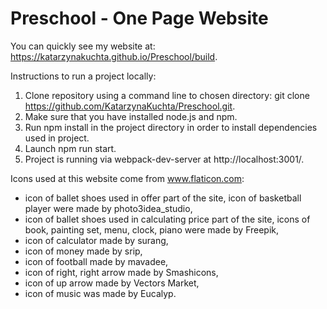 # Preschool - One Page Website

You can quickly see my website at: https://katarzynakuchta.github.io/Preschool/build.

Instructions to run a project locally:
1. Clone repository using a command line to chosen directory: git clone https://github.com/KatarzynaKuchta/Preschool.git.
2. Make sure that you have installed node.js and npm.
3. Run npm install in the project directory in order to install dependencies used in project.
4. Launch npm run start.
5. Project is running via webpack-dev-server at http://localhost:3001/.

Icons used at this website come from www.flaticon.com:
- icon of ballet shoes used in offer part of the site, icon of basketball player were made by photo3idea_studio,
- icon of ballet shoes used in calculating price part of the site, icons of book, painting set, menu, clock, piano were made by Freepik,
- icon of calculator made by surang,
- icon of money made by srip,
- icon of football made by mavadee,
- icon of right, right arrow made by Smashicons,
- icon of up arrow made by Vectors Market,
- icon of music was made by Eucalyp.
